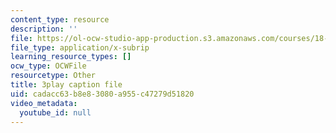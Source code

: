 ```yaml
---
content_type: resource
description: ''
file: https://ol-ocw-studio-app-production.s3.amazonaws.com/courses/18-06sc-linear-algebra-fall-2011/cadacc63b8e83080a955c47279d51820_JibVXBElKL0.srt
file_type: application/x-subrip
learning_resource_types: []
ocw_type: OCWFile
resourcetype: Other
title: 3play caption file
uid: cadacc63-b8e8-3080-a955-c47279d51820
video_metadata:
  youtube_id: null
---
```

